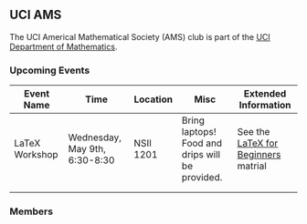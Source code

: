 ## UCI AMS

The UCI Americal Mathematical Society (AMS) club is part of the [UCI Department of Mathematics](https://www.math.uci.edu/). 

### Upcoming Events


| Event Name     | Time                          | Location  | Misc                                            | Extended Information                                                                                   |
|----------------|-------------------------------|-----------|-------------------------------------------------|--------------------------------------------------------------------------------------------------------|
| LaTeX Workshop | Wednesday, May 9th, 6:30-8:30 | NSII 1201 | Bring laptops! Food and drips will be provided. | See the [LaTeX for Beginners](http://www.docs.is.ed.ac.uk/skills/documents/3722/3722-2014.pdf) matrial |
|                |                               |           |                                                 |                                                                                                        |
|                |                               |           |                                                 |                                                                                                        |

### Members
